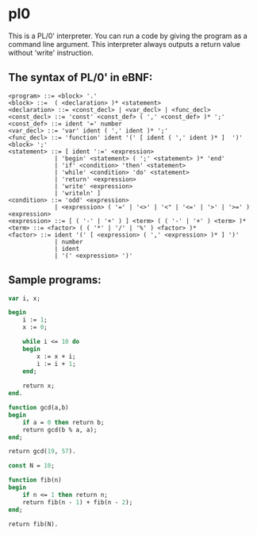 # pl0
This is a PL/0' interpreter.
You can run a code by giving the program as a command line argument. 
This interpreter always outputs a return value without 'write' instruction.

## The syntax of PL/0' in eBNF:
```
<program> ::= <block> '.'
<block> ::=  ( <declaration> )* <statement>
<declaration> ::= <const_decl> | <var_decl> | <func_decl>
<const_decl> ::= 'const' <const_def> ( ',' <const_def> )* ';'
<const_def> ::= ident '=' number
<var_decl> ::= 'var' ident ( ',' ident )* ';'
<func_decl> ::= 'function' ident '(' [ ident ( ',' ident )* ]  ')' <block> ';'
<statement> ::= [ ident ':=' <expression>
             | 'begin' <statement> ( ';' <statement> )* 'end'
             | 'if' <condition> 'then' <statement>
             | 'while' <condition> 'do' <statement>
             | 'return' <expression>
             | 'write' <expression>
             | 'writeln' ]
<condition> ::= 'odd' <expression>
             | <expression> ( '=' | '<>' | '<" | '<=' | '>' | '>=' ) <expression>
<expression> ::= [ ( '-' | '+' ) ] <term> ( ( '-' | '+' ) <term> )*
<term> ::= <factor> ( ( '*' | '/' | '%' ) <factor> )*
<factor> ::= ident '(' [ <expression> ( ',' <expression> )* ] ')'
             | number
             | ident
             | '(' <expression> ')'
```

## Sample programs:

```pascal
var i, x;

begin
    i := 1;
    x := 0;

    while i <= 10 do
    begin
        x := x + i;
        i := i + 1;
    end;
    
    return x;
end.
```

```pascal
function gcd(a,b)
begin
    if a = 0 then return b;
    return gcd(b % a, a);
end;

return gcd(19, 57).
```

```pascal
const N = 10;

function fib(n)
begin
    if n <= 1 then return n;
    return fib(n - 1) + fib(n - 2);
end;

return fib(N).
```
